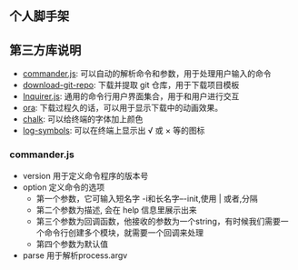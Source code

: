 ## 个人脚手架

## 第三方库说明

- [commander.js](https://github.com/tj/commander.js): 可以自动的解析命令和参数，用于处理用户输入的命令
- [download-git-repo](https://www.npmjs.com/package/download-git-repo): 下载并提取 git 仓库，用于下载项目模板
- [Inquirer.js](https://github.com/SBoudrias/Inquirer.js): 通用的命令行用户界面集合，用于和用户进行交互
- [ora](https://github.com/sindresorhus/ora): 下载过程久的话，可以用于显示下载中的动画效果。
- [chalk](https://github.com/chalk/chalk): 可以给终端的字体加上颜色
- [log-symbols](https://github.com/sindresorhus/log-symbols): 可以在终端上显示出 √ 或 × 等的图标

### commander.js

- version 用于定义命令程序的版本号
- option 定义命令的选项
  - 第一个参数，它可输入短名字 -i和长名字–-init,使用 | 或者,分隔
  - 第二个参数为描述, 会在 help 信息里展示出来
  - 第三个参数为回调函数，他接收的参数为一个string，有时候我们需要一个命令行创建多个模块，就需要一个回调来处理
  - 第四个参数为默认值
- parse 用于解析process.argv
